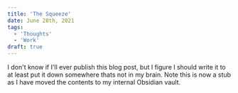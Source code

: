 ```yaml
---
title: 'The Squeeze'
date: June 28th, 2021
tags:
  - 'Thoughts'
  - 'Work'
draft: true
---
```


I don't know if I'll ever publish this blog post, but I figure I should write it
to at least put it down somewhere thats not in my brain. Note this is now a stub
as I have moved the contents to my internal Obsidian vault.
